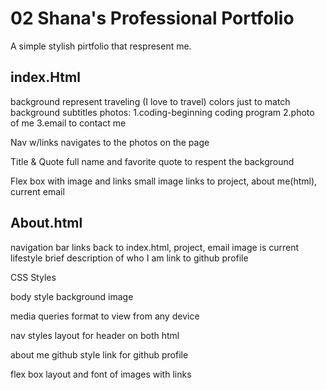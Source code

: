 # 02 Shana's Professional Portfolio
A simple stylish pirtfolio that respresent me. 

## index.Html
background represent traveling (I love to travel)
colors just to match background
subtitles photos:
1.coding-beginning coding program
2.photo of me
3.email to contact me

Nav w/links
navigates to the photos on the page

Title & Quote
full name and favorite quote to respent the background

Flex box with image and links
small image links to project, about me(html), current email





## About.html
navigation bar links back to index.html, project, email
image is current lifestyle
brief description of who I am
link to github profile



CSS Styles

body style
background image 

media queries
format to view from any device

nav styles
layout for header on both html

about me github
style link for github profile

flex box
layout and font of images with links
